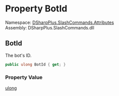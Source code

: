 # Property BotId

Namespace: [DSharpPlus.SlashCommands.Attributes](DSharpPlus.SlashCommands.Attributes.md)  
Assembly: DSharpPlus.SlashCommands.dll

## <a id="DSharpPlus_SlashCommands_Attributes_SlashCommandCooldownBucket_BotId"></a>BotId

The bot's ID.

```csharp
public ulong BotId { get; }
```

### Property Value

[ulong](https://learn.microsoft.com/dotnet/api/system.uint64)

